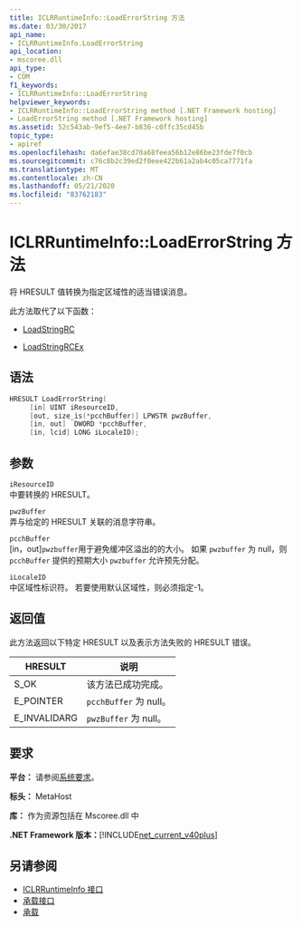 ```yaml
---
title: ICLRRuntimeInfo::LoadErrorString 方法
ms.date: 03/30/2017
api_name:
- ICLRRuntimeInfo.LoadErrorString
api_location:
- mscoree.dll
api_type:
- COM
f1_keywords:
- ICLRRuntimeInfo::LoadErrorString
helpviewer_keywords:
- ICLRRuntimeInfo::LoadErrorString method [.NET Framework hosting]
- LoadErrorString method [.NET Framework hosting]
ms.assetid: 52c543ab-9ef5-4ee7-b836-c0ffc35cd45b
topic_type:
- apiref
ms.openlocfilehash: da6efae38cd70a68feea56b12e86be23fde7f0cb
ms.sourcegitcommit: c76c8b2c39ed2f0eee422b61a2ab4c05ca7771fa
ms.translationtype: MT
ms.contentlocale: zh-CN
ms.lasthandoff: 05/21/2020
ms.locfileid: "83762183"
---
```

# <a name="iclrruntimeinfoloaderrorstring-method"></a>ICLRRuntimeInfo::LoadErrorString 方法
将 HRESULT 值转换为指定区域性的适当错误消息。  
  
 此方法取代了以下函数：  
  
- [LoadStringRC](loadstringrc-function.md)  
  
- [LoadStringRCEx](loadstringrcex-function.md)  
  
## <a name="syntax"></a>语法  
  
```cpp  
HRESULT LoadErrorString(  
     [in] UINT iResourceID,  
     [out, size_is(*pcchBuffer)] LPWSTR pwzBuffer,  
     [in, out]  DWORD *pcchBuffer,  
     [in, lcid] LONG iLocaleID);  
```  
  
## <a name="parameters"></a>参数  
 `iResourceID`  
 中要转换的 HRESULT。  
  
 `pwzBuffer`  
 弄与给定的 HRESULT 关联的消息字符串。  
  
 `pcchBuffer`  
 [in，out]`pwzbuffer`用于避免缓冲区溢出的的大小。 如果 `pwzbuffer` 为 null，则 `pcchBuffer` 提供的预期大小 `pwzbuffer` 允许预先分配。  
  
 `iLocaleID`  
 中区域性标识符。 若要使用默认区域性，则必须指定-1。  
  
## <a name="return-value"></a>返回值  
 此方法返回以下特定 HRESULT 以及表示方法失败的 HRESULT 错误。  
  
|HRESULT|说明|  
|-------------|-----------------|  
|S_OK|该方法已成功完成。|  
|E_POINTER|`pcchBuffer` 为 null。|  
|E_INVALIDARG|`pwzBuffer` 为 null。|  
  
## <a name="requirements"></a>要求  
 **平台：** 请参阅[系统要求](../../get-started/system-requirements.md)。  
  
 **标头：** MetaHost  
  
 **库：** 作为资源包括在 Mscoree.dll 中  
  
 **.NET Framework 版本：**[!INCLUDE[net_current_v40plus](../../../../includes/net-current-v40plus-md.md)]  
  
## <a name="see-also"></a>另请参阅

- [ICLRRuntimeInfo 接口](iclrruntimeinfo-interface.md)
- [承载接口](hosting-interfaces.md)
- [承载](index.md)
